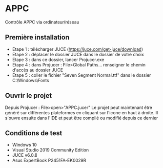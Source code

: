 # APPC
 Contrôle APPC via ordinateur/réseau

## Première installation

 - Etape 1 : télécharger JUCE (https://juce.com/get-juce/download)
 - Etape 2 : déplacer le dossier JUCE dans le dossier de votre choix
 - Etape 3 : dans ce dossier, lancer Projucer.exe
 - Etape 4 : dans Projucer : File>Global Paths... renseigner le chemin d'accès au dossier JUCE
 - Etape 5 : coller le fichier "Seven Segment Normal.ttf" dans le dossier C:\Windows\Fonts
 
## Ouvrir le projet

Depuis Projucer : File>open>"APPC.jucer"
Le projet peut maintenant être généré sur différentes plateformes en cliquant sur l'icone en haut à droite.
Il s'ouvre ensuite dans l'IDE et peut être compilé ou modifié depuis ce dernier

## Conditions de test

- Windows 10
- Visual Studio 2019 Community Edition
- JUCE v6.0.8
- Asus ExpertBook P2451FA-EK0029R
